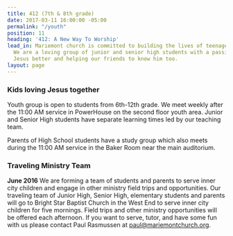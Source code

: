 ```yaml
---
title: 412 (7th & 8th grade)
date: 2017-03-11 16:00:00 -05:00
permalink: "/youth"
position: 11
heading: '412: A New Way To Worship'
lead_in: Mariemont church is committed to building the lives of teenagers in Cincinnati.
  We are a loving group of junior and senior high students with a passion for knowing
  Jesus better and helping our friends to know him too.
layout: page
---
```


### Kids loving Jesus together

Youth group is open to students from 6th-12th grade. We meet weekly after the 11:00 AM service in PowerHouse on the second floor youth area.
Junior and Senior High students have separate learning times led by our teaching team.

Parents of High School students have a study group which also meets during the 11:00 AM service in the Baker Room near the main auditorium.

### Traveling Ministry Team

**June 2016**
We are forming a team of students and parents to serve inner city children and engage in other ministry field trips and opportunities. Our traveling team of Junior High, Senior High, elementary students and parents will go to Bright Star Baptist Church in the West End to serve inner city children for five mornings. Field trips and other ministry opportunities will be offered each afternoon. If you want to serve, tutor, and have some fun with us please contact Paul Rasmussen at paul@mariemontchurch.org.